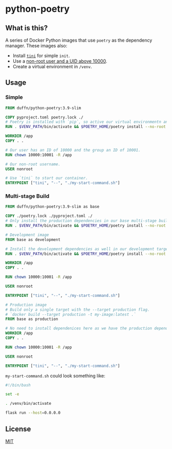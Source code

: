 # python-poetry

## What is this?

A series of Docker Python images that use `poetry` as the dependency manager. These images also:

- Install [`tini`](https://github.com/krallin/tini) for simple `init`.
- Use a [non-root user and a UID above 10000](https://github.com/hexops/dockerfile#run-as-a-non-root-user).
- Create a virtual environment in `/venv`.

## Usage

### Simple

```dockerfile
FROM duffn/python-poetry:3.9-slim

COPY pyproject.toml poetry.lock ./
# Poetry is installed with `pip`, so active our virtual environmentn and install projects dependecies there, so they don't conflict with poetry's dependencies.
RUN . $VENV_PATH/bin/activate && $POETRY_HOME/poetry install --no-root

WORKDIR /app
COPY . .

# Our user has an ID of 10000 and the group an ID of 10001.
RUN chown 10000:10001 -R /app

# Our non-root username.
USER nonroot

# Use `tini` to start our container.
ENTRYPOINT ["tini", "--", "./my-start-command.sh"]
```

### Multi-stage Build

```dockerfile
FROM duffn/python-poetry:3.9-slim as base

COPY ./poetry.lock ./pyproject.toml ./
# Only install the production dependencies in our base multi-stage build.
RUN . $VENV_PATH/bin/activate && $POETRY_HOME/poetry install --no-root --no-dev

# Development image
FROM base as development

# Install the development dependencies as well in our development target.
RUN . $VENV_PATH/bin/activate && $POETRY_HOME/poetry install --no-root

WORKDIR /app
COPY . .

RUN chown 10000:10001 -R /app

USER nonroot

ENTRYPOINT ["tini", "--", "./my-start-command.sh"]

# Production image
# Build only a single target with the --target production flag.
# `docker build --target production -t my-image:latest .`
FROM base as production

# No need to install dependenices here as we have the production dependencies in our base image.
WORKDIR /app
COPY . .

RUN chown 10000:10001 -R /app

USER nonroot

ENTRYPOINT ["tini", "--", "./my-start-command.sh"]
```

`my-start-command.sh` could look something like:

```bash
#!/bin/bash

set -e

. /venv/bin/activate

flask run --host=0.0.0.0
```

## License

[MIT](https://opensource.org/licenses/MIT)

